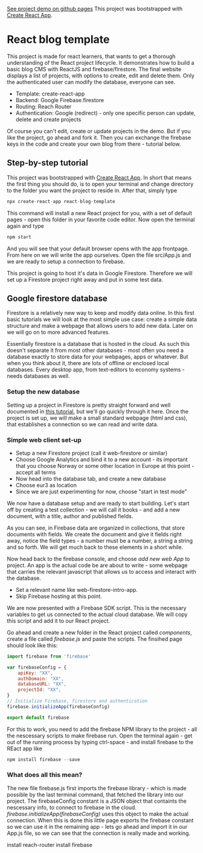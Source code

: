 <a href='https://simmoe.github.io/react-blog-template'>See project demo on github pages</a>
This project was bootstrapped with [Create React App](https://github.com/facebook/create-react-app).

# React blog template
This project is made for react learners, that wants to get a thorough understanding of the React project lifecycle. It demonstrates how to build a basic blog CMS with ReactJS and firebase/firestore. The final website displays a list of projects, with options to create, edit and delete them. Only the authenticated user can modify the database, everyone can see. 

* Template: create-react-app
* Backend: Google Firebase.firestore
* Routing: Reach Router
* Authentication: Google (redirect) - only one specific person can update, delete and create projects

Of course you can't edit, create or update projects in the demo. But if you like the project, go ahead and fork it. Then you  can exchange the firebase keys in the code and create your own blog from there - tutorial below.

## Step-by-step tutorial
This project was bootstrapped with [Create React App](https://github.com/facebook/create-react-app). In short that means the first thing you should do, is to open your terminal and change directory to the folder you want the project to reside in. After that, simply type

````javascript
npx create-react-app react-blog-template
````
This command will install a new React project for you, with a set of default pages - open this folder in your favorite code editor. Now open the terminal again and type 

````javascript
npm start 
````
And you will see that your default browser opens with the app frontpage. From here on we will write the app ourselves. Open the file src/App.js and we are ready to setup a connection to firebase.

This project is going to host it's data in Google Firestore. Therefore we will set up a Firestore project right away and put in some test data. 

## Google firestore database
Firestore is a relatively new way to keep and modify data online. In this first basic tutorials we will look at the most simple use case: create a simple data structure and make a webpage that allows users to add new data. Later on we will go on to more advanced features.

Essentially firestore is a database that is hosted in the cloud. As such this doesn't separate it from most other databases - most often you need a database exactly to store data for your webpages, apps or whatever. But when you think about it, there are lots of offline or enclosed local databases. Every desktop app, from text-editors to economy systems - needs databases as well.

### Setup the new database 
Setting up a project in Firestore is pretty straight forward and well documented in <a href='https://firebase.google.com/docs/firestore/quickstart'> this tutorial</a>, but we'll go quickly through it here. Once the project is set up, we will make a small standard webpage (html and css), that establishes a connection so we can read and write data. 

### Simple web client set-up  

-  Setup a new Firestore project (call it web-firestore or similar)
-  Choose Google Analytics and bind it to a new account - its important that you choose Norway or some other location in Europe at this point - accept all terms 
-  Now head into the database tab, and create a new database
-  Choose eur3 as location
-  Since we are just experimenting for now, choose "start in test mode"

We now have a database setup and are ready to start building. Let's start off by creating a test collection - we will call it books - and add a new document, with a title, author and published fields. 

As you can see, in Firebase data are organized in collections, that store documents with fields. We create the document and give it fields right away, notice the field types - a number must be a number, a string a string and so forth. We will get much back to these elements in a short while.

Now head back to the firebase console, and choose *add new web App* to project. An app is the actual code be are about to write - some webpage that carries the relevant javascript that allows us to access and interact with the database. 

-  Set a relevant name like web-firestore-intro-app. 
-  Skip Firebase hosting at this point. 

We are now presented with a Firebase SDK script. This is the necessary variables to get us connected to the actual cloud database. We will copy this script and add it to our React project.

Go ahead and create a new folder in the React project called *components*, create a file called *firebase.js* and paste the scripts. The finsihed page should look like this:

````javascript
import firebase from 'firebase'

var firebaseConfig = {
    apiKey: "XX",
    authDomain: "XX",
    databaseURL: "XX",
    projectId: "XX",
}
// Initialize Firebase, firestore and authentication
firebase.initializeApp(firebaseConfig)

export default firebase
````
For this to work, you need to add the firebase NPM library to the project - all the nescessary scripts to make firebase run. Open the terminal again - get out of the running process by typing ctrl-space - and install firebase to the REact app like
````javascript
npm install firebase --save
````
### What does all this mean?
The new file firebase.js first imports the firebase library - which is made possible by the last terminal command, that fetched the library into our project. The firebaseConfig constant is a JSON object that containts the nescessary info, to connect to firebase in the cloud. *firebase.initializeApp(firebaseConfig)* uses this object to make the actual connection. When this is done this little page exports the firebase constant so we can use it in the remaining app - lets go ahead and import it in our App.js file, so we can see that the connection is really made and working. 



  install reach-router
  install firebase
